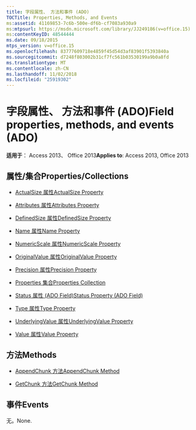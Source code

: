 ```yaml
---
title: 字段属性、 方法和事件 (ADO)
TOCTitle: Properties, Methods, and Events
ms:assetid: 41169853-7c6b-500e-df6b-cf7083a930a9
ms:mtpsurl: https://msdn.microsoft.com/library/JJ249186(v=office.15)
ms:contentKeyID: 48544444
ms.date: 09/18/2015
mtps_version: v=office.15
ms.openlocfilehash: 83777609718e4859f45d54d3af83901f5393840a
ms.sourcegitcommit: d7248f803002b31cf7fc561b03530199a9b0a8fd
ms.translationtype: MT
ms.contentlocale: zh-CN
ms.lasthandoff: 11/02/2018
ms.locfileid: "25919302"
---
```

# <a name="field-properties-methods-and-events-ado"></a><span data-ttu-id="edbcc-102">字段属性、 方法和事件 (ADO)</span><span class="sxs-lookup"><span data-stu-id="edbcc-102">Field properties, methods, and events (ADO)</span></span>


<span data-ttu-id="edbcc-103">**适用于**： Access 2013、 Office 2013</span><span class="sxs-lookup"><span data-stu-id="edbcc-103">**Applies to**: Access 2013, Office 2013</span></span>

## <a name="propertiescollections"></a><span data-ttu-id="edbcc-104">属性/集合</span><span class="sxs-lookup"><span data-stu-id="edbcc-104">Properties/Collections</span></span>

- [<span data-ttu-id="edbcc-105">ActualSize 属性</span><span class="sxs-lookup"><span data-stu-id="edbcc-105">ActualSize Property</span></span>](actualsize-property-ado.md)

- [<span data-ttu-id="edbcc-106">Attributes 属性</span><span class="sxs-lookup"><span data-stu-id="edbcc-106">Attributes Property</span></span>](attributes-property-ado.md)

- [<span data-ttu-id="edbcc-107">DefinedSize 属性</span><span class="sxs-lookup"><span data-stu-id="edbcc-107">DefinedSize Property</span></span>](definedsize-property-ado.md)

- [<span data-ttu-id="edbcc-108">Name 属性</span><span class="sxs-lookup"><span data-stu-id="edbcc-108">Name Property</span></span>](name-property-ado.md)

- [<span data-ttu-id="edbcc-109">NumericScale 属性</span><span class="sxs-lookup"><span data-stu-id="edbcc-109">NumericScale Property</span></span>](numericscale-property-ado.md)

- [<span data-ttu-id="edbcc-110">OriginalValue 属性</span><span class="sxs-lookup"><span data-stu-id="edbcc-110">OriginalValue Property</span></span>](originalvalue-property-ado.md)

- [<span data-ttu-id="edbcc-111">Precision 属性</span><span class="sxs-lookup"><span data-stu-id="edbcc-111">Precision Property</span></span>](precision-property-ado.md)

- [<span data-ttu-id="edbcc-112">Properties 集合</span><span class="sxs-lookup"><span data-stu-id="edbcc-112">Properties Collection</span></span>](properties-collection-ado.md)

- [<span data-ttu-id="edbcc-113">Status 属性 (ADO Field)</span><span class="sxs-lookup"><span data-stu-id="edbcc-113">Status Property (ADO Field)</span></span>](status-property-ado-field.md)

- [<span data-ttu-id="edbcc-114">Type 属性</span><span class="sxs-lookup"><span data-stu-id="edbcc-114">Type Property</span></span>](type-property-ado.md)

- [<span data-ttu-id="edbcc-115">UnderlyingValue 属性</span><span class="sxs-lookup"><span data-stu-id="edbcc-115">UnderlyingValue Property</span></span>](underlyingvalue-property-ado.md)

- [<span data-ttu-id="edbcc-116">Value 属性</span><span class="sxs-lookup"><span data-stu-id="edbcc-116">Value Property</span></span>](value-property-ado.md)

## <a name="methods"></a><span data-ttu-id="edbcc-117">方法</span><span class="sxs-lookup"><span data-stu-id="edbcc-117">Methods</span></span>

- [<span data-ttu-id="edbcc-118">AppendChunk 方法</span><span class="sxs-lookup"><span data-stu-id="edbcc-118">AppendChunk Method</span></span>](appendchunk-method-ado.md)

- [<span data-ttu-id="edbcc-119">GetChunk 方法</span><span class="sxs-lookup"><span data-stu-id="edbcc-119">GetChunk Method</span></span>](getchunk-method-ado.md)

## <a name="events"></a><span data-ttu-id="edbcc-120">事件</span><span class="sxs-lookup"><span data-stu-id="edbcc-120">Events</span></span>

<span data-ttu-id="edbcc-121">无。</span><span class="sxs-lookup"><span data-stu-id="edbcc-121">None.</span></span>


